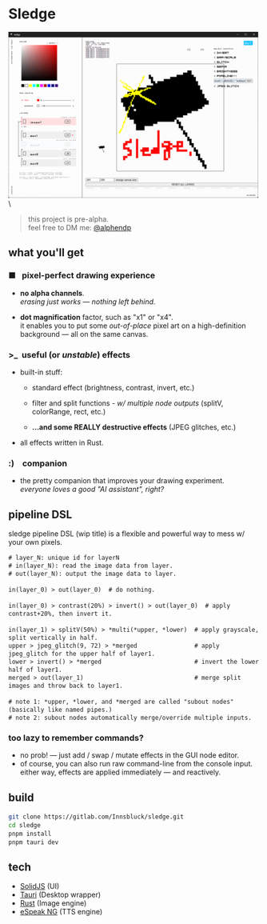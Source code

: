 # Sledge

<img src="./public/readme_intro.png" alt="the picture of a well-drawn sledgehammer." width="500px"/>\

> this project is pre-alpha.  
> feel free to DM me: [@alphendp](https://x.com/alphendp)

## what you'll get

### ■&ensp;&nbsp;pixel-perfect drawing experience

- **no alpha channels**. \
  _erasing just works — nothing left behind._

- **dot magnification** factor, such as "x1" or "x4". \
  it enables you to put some _out-of-place_ pixel art on a high-definition background — all on the same canvas.

  <!-- some introduction picture for layers -->

### \>\_ &nbsp;useful (or _unstable_) effects

- built-in stuff:

  - standard effect (brightness, contrast, invert, etc.)

  - filter and split functions - _w/ multiple node outputs_ (splitV, colorRange, rect, etc.)

  - **...and some REALLY destructive effects** (JPEG glitches, etc.)

- all effects written in Rust.

  <!-- some introduction picture for the effects -->

### :)&emsp;companion

- the pretty companion that improves your drawing experiment.\
  _everyone loves a good "AI assistant", right?_

## pipeline DSL

sledge pipeline DSL (wip title) is a flexible and powerful way to mess w/ your own pixels.

```shell
# layer_N: unique id for layerN
# in(layer_N): read the image data from layer.
# out(layer_N): output the image data to layer.

in(layer_0) > out(layer_0)  # do nothing.

in(layer_0) > contrast(20%) > invert() > out(layer_0)  # apply contrast+20%, then invert it.

in(layer_1) > splitV(50%) > *multi(*upper, *lower)  # apply grayscale, split vertically in half.
upper > jpeg_glitch(9, 72) > *merged                # apply jpeg_glitch for the upper half of layer1.
lower > invert() > *merged                          # invert the lower half of layer1.
merged > out(layer_1)                               # merge split images and throw back to layer1.

# note 1: *upper, *lower, and *merged are called "subout nodes" (basically like named pipes.)
# note 2: subout nodes automatically merge/override multiple inputs.
```

### too lazy to remember commands?

- no prob! — just add / swap / mutate effects in the GUI node editor.
- of course, you can also run raw command-line from the console input.\
  either way, effects are applied immediately — and reactively.

## build

```bash
git clone https://gitlab.com/Innsbluck/sledge.git
cd sledge
pnpm install
pnpm tauri dev
```

## tech

- [SolidJS](https://www.solidjs.com/) (UI)
- [Tauri](https://tauri.app/) (Desktop wrapper)
- [Rust](https://www.rust-lang.org/) (Image engine)
- [eSpeak NG](https://github.com/espeak-ng/espeak-ng) (TTS engine)

